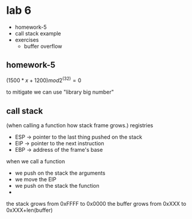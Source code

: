 # lab 6
- homework-5
- call stack example
- exercises
    + buffer overflow

## homework-5
$(1500 * x + 1200) mod 2^(32) = 0$

to mitigate we can use "library big number"


## call stack
(when calling a function how stack frame grows.)
registries
- ESP -> pointer to the last thing pushed on the stack
- EIP -> pointer to the next instruction
- EBP -> address of the frame's base

when we call a function 
- we push on the stack the arguments
- we move the EIP
- we push on the stack the function
- 


the stack grows from 0xFFFF to 0x0000
the buffer grows from 0xXXX to 0xXXX+len(buffer)